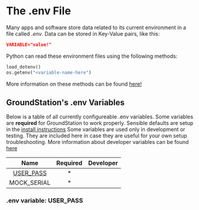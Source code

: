 # The .env File

Many apps and software store data related to its current environment in a file called *.env*. Data can be stored in Key-Value pairs, like this:


```json
VARIABLE="value!"
```

Python can read these environment files using the following methods:

```python
load_dotenv()
os.getenv("<variable-name-here")
```

More information on these methods can be found [here!](https://www.geeksforgeeks.org/how-to-create-and-use-env-files-in-python/#)


## GroundStation's .env Variables
Below is a table of all currently configureable .env variables. Some variables are **required** for GroundStation to work properly. Sensible defaults are setup in the [install instructions](installation.md) Some variables are used only in development or testing. They are included here in case they are useful for your own setup troubleshooting. More information about developer variables can be found [here](../developer-reference/dev-landing.md)


|    Name                                | Required | Developer |
|  :--------:                            | :------: | :-------: |
| [USER_PASS](#env-variable-user_pass)   |     *    |           |
| MOCK_SERIAL                            |     *    |           |

### .env variable: USER_PASS